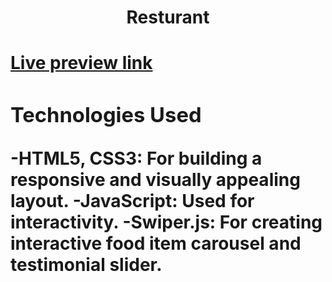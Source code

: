 <h1 align="center">Resturant<h1/>
<a href="https://restaurant-five-xi.vercel.app/">Live preview link<a/>

### Technologies Used

-HTML5, CSS3: For building a responsive and visually appealing layout.
-JavaScript: Used for interactivity.
-Swiper.js: For creating interactive food item carousel and testimonial slider.
